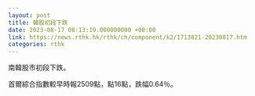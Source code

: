 ```yaml
---
layout: post
title: 韓股初段下跌
date: 2023-08-17 08:13:19.000000000 +08:00
link: https://news.rthk.hk/rthk/ch/component/k2/1713821-20230817.htm
categories: rthk
---
```


南韓股市初段下跌。

首爾綜合指數較早時報2509點，點16點，跌幅0.64％。
